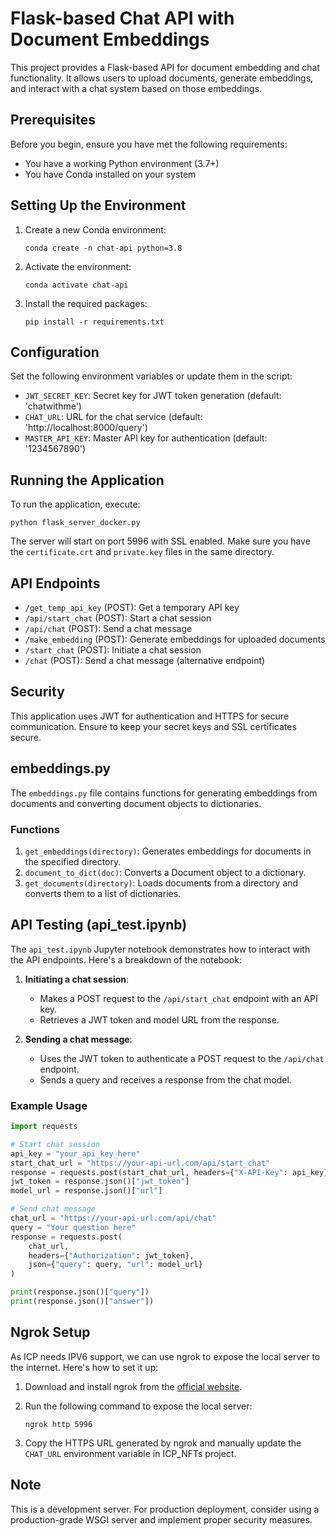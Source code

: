 # Flask-based Chat API with Document Embeddings

This project provides a Flask-based API for document embedding and chat functionality. It allows users to upload documents, generate embeddings, and interact with a chat system based on those embeddings.

## Prerequisites

Before you begin, ensure you have met the following requirements:

* You have a working Python environment (3.7+)
* You have Conda installed on your system

## Setting Up the Environment

1. Create a new Conda environment:

   ```
   conda create -n chat-api python=3.8
   ```

2. Activate the environment:

   ```
   conda activate chat-api
   ```

3. Install the required packages:

   ```
   pip install -r requirements.txt
   ```

## Configuration

Set the following environment variables or update them in the script:

- `JWT_SECRET_KEY`: Secret key for JWT token generation (default: 'chatwithme')
- `CHAT_URL`: URL for the chat service (default: 'http://localhost:8000/query')
- `MASTER_API_KEY`: Master API key for authentication (default: '1234567890')

## Running the Application

To run the application, execute:

```
python flask_server_docker.py
```

The server will start on port 5996 with SSL enabled. Make sure you have the `certificate.crt` and `private.key` files in the same directory.

## API Endpoints

- `/get_temp_api_key` (POST): Get a temporary API key
- `/api/start_chat` (POST): Start a chat session
- `/api/chat` (POST): Send a chat message
- `/make_embedding` (POST): Generate embeddings for uploaded documents
- `/start_chat` (POST): Initiate a chat session
- `/chat` (POST): Send a chat message (alternative endpoint)

## Security

This application uses JWT for authentication and HTTPS for secure communication. Ensure to keep your secret keys and SSL certificates secure.

## embeddings.py

The `embeddings.py` file contains functions for generating embeddings from documents and converting document objects to dictionaries.

### Functions

1. `get_embeddings(directory)`: Generates embeddings for documents in the specified directory.
2. `document_to_dict(doc)`: Converts a Document object to a dictionary.
3. `get_documents(directory)`: Loads documents from a directory and converts them to a list of dictionaries.

## API Testing (api_test.ipynb)

The `api_test.ipynb` Jupyter notebook demonstrates how to interact with the API endpoints. Here's a breakdown of the notebook:

1. **Initiating a chat session**:
   - Makes a POST request to the `/api/start_chat` endpoint with an API key.
   - Retrieves a JWT token and model URL from the response.

2. **Sending a chat message**:
   - Uses the JWT token to authenticate a POST request to the `/api/chat` endpoint.
   - Sends a query and receives a response from the chat model.

### Example Usage

```python
import requests

# Start chat session
api_key = "your_api_key_here"
start_chat_url = "https://your-api-url.com/api/start_chat"
response = requests.post(start_chat_url, headers={"X-API-Key": api_key})
jwt_token = response.json()["jwt_token"]
model_url = response.json()["url"]

# Send chat message
chat_url = "https://your-api-url.com/api/chat"
query = "Your question here"
response = requests.post(
    chat_url,
    headers={"Authorization": jwt_token},
    json={"query": query, "url": model_url}
)

print(response.json()["query"])
print(response.json()["answer"])
```
## Ngrok Setup

As ICP needs IPV6 support, we can use ngrok to expose the local server to the internet. Here's how to set it up:

1. Download and install ngrok from the [official website](https://ngrok.com/docs/guides/device-gateway/windows/).

2. Run the following command to expose the local server:
   ```
   ngrok http 5996
   ```
3. Copy the HTTPS URL generated by ngrok and manually update the `CHAT_URL` environment variable in ICP_NFTs project.

## Note

This is a development server. For production deployment, consider using a production-grade WSGI server and implement proper security measures.


